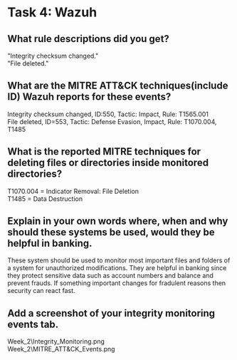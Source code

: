 # Task 4: Wazuh

## What rule descriptions did you get?
"Integrity checksum changed."  
"File deleted."

## What are the MITRE ATT&CK techniques(include ID) Wazuh reports for these events?
Integrity checksum changed, ID:550, Tactic: Impact, Rule: T1565.001  
File deleted, ID=553, Tactic: Defense Evasion, Impact, Rule: T1070.004, T1485  

## What is the reported MITRE techniques for deleting files or directories inside monitored directories?
T1070.004 = Indicator Removal: File Deletion  
T1485 = Data Destruction 

## Explain in your own words where, when and why should these systems be used, would they be helpful in banking.
These system should be used to monitor most important files and folders of a system for unauthorized modifications. They are helpful in banking since they protect sensitive data such as account numbers and balance and prevent frauds. If something important changes for fradulent reasons then security can react fast.

## Add a screenshot of your integrity monitoring events tab.
Week_2\Integrity_Monitoring.png  
Week_2\MITRE_ATT&CK_Events.png
